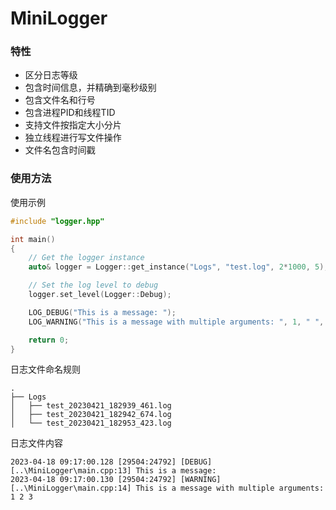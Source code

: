 # MiniLogger

### 特性
- 区分日志等级
- 包含时间信息，并精确到毫秒级别
- 包含文件名和行号
- 包含进程PID和线程TID
- 支持文件按指定大小分片
- 独立线程进行写文件操作
- 文件名包含时间戳

### 使用方法

使用示例
```` cpp
#include "logger.hpp"

int main()
{
    // Get the logger instance
    auto& logger = Logger::get_instance("Logs", "test.log", 2*1000, 5);

    // Set the log level to debug
    logger.set_level(Logger::Debug);

    LOG_DEBUG("This is a message: ");
    LOG_WARNING("This is a message with multiple arguments: ", 1, " ", 2.0, " ", '3');

    return 0;
}
````

日志文件命名规则
````
.
├── Logs
│   ├── test_20230421_182939_461.log
│   ├── test_20230421_182942_674.log
│   └── test_20230421_182953_423.log
````

日志文件内容
````
2023-04-18 09:17:00.128 [29504:24792] [DEBUG] [..\MiniLogger\main.cpp:13] This is a message: 
2023-04-18 09:17:00.130 [29504:24792] [WARNING] [..\MiniLogger\main.cpp:14] This is a message with multiple arguments: 1 2 3

````